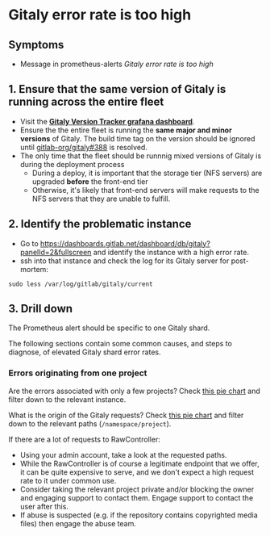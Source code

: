 # Gitaly error rate is too high

## Symptoms

* Message in prometheus-alerts _Gitaly error rate is too high_

## 1. Ensure that the same version of Gitaly is running across the entire fleet

* Visit the **[Gitaly Version Tracker grafana dashboard](https://dashboards.gitlab.net/d/hFbkl9Iik/gitaly-version-tracker?orgId=1)**.
* Ensure the the entire fleet is running the **same major and minor versions** of Gitaly. The build time tag on the version should be ignored until [gitlab-org/gitaly#388](https://gitlab.com/gitlab-org/gitaly/issues/388) is resolved.
* The only time that the fleet should be runnnig mixed versions of Gitaly is during the deployment process
  * During a deploy, it is important that the storage tier (NFS servers) are upgraded **before** the front-end tier
  * Otherwise, it's likely that front-end servers will make requests to the NFS servers that they are unable to fulfill.

## 2. Identify the problematic instance

* Go to <https://dashboards.gitlab.net/dashboard/db/gitaly?panelId=2&fullscreen> and
identify the instance with a high error rate.
* ssh into that instance and check the log for its Gitaly server for post-mortem:

```
sudo less /var/log/gitlab/gitaly/current
```

## 3. Drill down

The Prometheus alert should be specific to one Gitaly shard.

The following sections contain some common causes, and steps to diagnose, of
elevated Gitaly shard error rates.

### Errors originating from one project

Are the errors associated with only a few projects? Check [this pie
chart](https://log.gprd.gitlab.net/app/kibana#/visualize/edit/c46c1460-7030-11ea-8617-2347010d3aab)
and filter down to the relevant instance.

What is the origin of the Gitaly requests? Check [this pie
chart](https://log.gprd.gitlab.net/app/kibana#/visualize/edit/211743f0-7032-11ea-8617-2347010d3aab)
and filter down to the relevant paths (`/namespace/project`).

If there are a lot of requests to RawController:

* Using your admin account, take a look at the requested paths.
* While the RawController is of course a legitimate endpoint that we offer, it
  can be quite expensive to serve, and we don't expect a high request rate to it
  under common use.
* Consider taking the relevant project private and/or blocking the owner and
  engaging support to contact them. Engage support to contact the user after
  this.
* If abuse is suspected (e.g. if the repository contains copyrighted media
  files) then engage the abuse team.
